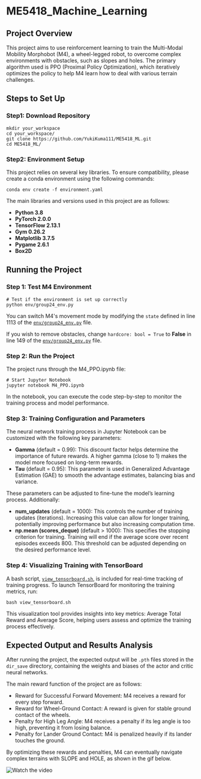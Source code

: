 # ME5418_Machine_Learning

## Project Overview

This project aims to use reinforcement learning to train the Multi-Modal Mobility Morphobot (M4), a wheel-legged robot, to overcome complex environments with obstacles, such as slopes and holes. The primary algorithm used is PPO (Proximal Policy Optimization), which iteratively optimizes the policy to help M4 learn how to deal with various terrain challenges.

## Steps to Set Up

### Step1: Download Repository

```
mkdir your_workspace
cd your_workspace/
git clone https://github.com/YukiKuma111/ME5418_ML.git
cd ME5418_ML/
```

### Step2: Environment Setup

This project relies on several key libraries. To ensure compatibility, please create a conda environment using the following commands:

```
conda env create -f environment.yaml
```

The main libraries and versions used in this project are as follows:

- __Python 3.8__
- __PyTorch 2.0.0__
- __TensorFlow 2.13.1__
- __Gym 0.26.2__
- __Matplotlib 3.7.5__
- __Pygame 2.6.1__
- __Box2D__

## Running the Project

### Step 1: Test M4 Environment

```
# Test if the environment is set up correctly
python env/group24_env.py
```

You can switch M4's movement mode by modifying the `state` defined in line 1113 of the [`env/group24_env.py`](./env/group24_env.py) file.

If you wish to remove obstacles, change `hardcore: bool = True` to __False__ in line 149 of the [`env/group24_env.py`](./env/group24_env.py) file.

### Step 2: Run the Project

The project runs through the M4_PPO.ipynb file:

```
# Start Jupyter Notebook
jupyter notebook M4_PPO.ipynb
```

In the notebook, you can execute the code step-by-step to monitor the training process and model performance.

### Step 3: Training Configuration and Parameters

The neural network training process in Jupyter Notebook can be customized with the following key parameters:

- __Gamma__ (default = 0.99): This discount factor helps determine the importance of future rewards. A higher gamma (close to 1) makes the model more focused on long-term rewards.
- __Tau__ (default = 0.95): This parameter is used in Generalized Advantage Estimation (GAE) to smooth the advantage estimates, balancing bias and variance.

These parameters can be adjusted to fine-tune the model’s learning process. Additionally:

- __num_updates__ (default = 1000): This controls the number of training updates (iterations). Increasing this value can allow for longer training, potentially improving performance but also increasing computation time.
- __np.mean (scores_deque)__ (default > 1000): This specifies the stopping criterion for training. Training will end if the average score over recent episodes exceeds 800. This threshold can be adjusted depending on the desired performance level.

### Step 4: Visualizing Training with TensorBoard

A bash script, [`view_tensorboard.sh`](./view_tensorboard.sh), is included for real-time tracking of training progress. To launch TensorBoard for monitoring the training metrics, run:

```
bash view_tensorboard.sh
```

This visualization tool provides insights into key metrics: Average Total Reward and Average Score, helping users assess and optimize the training process effectively.

## Expected Output and Results Analysis

After running the project, the expected output will be `.pth` files stored in the `dir_save` directory, containing the weights and biases of the actor and critic neural networks.

The main reward function of the project are as follows:

- Reward for Successful Forward Movement: M4 receives a reward for every step forward.
- Reward for Wheel-Ground Contact: A reward is given for stable ground contact of the wheels.
- Penalty for High Leg Angle: M4 receives a penalty if its leg angle is too high, preventing it from losing balance.
- Penalty for Lander Ground Contact: M4 is penalized heavily if its lander touches the ground.

By optimizing these rewards and penalties, M4 can eventually navigate complex terrains with SLOPE and HOLE, as shown in the gif below.

![Watch the video](./M4_PPO_vis.gif)